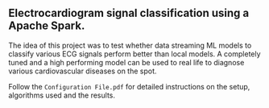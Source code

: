 ## Electrocardiogram signal classification using a Apache Spark.

The idea of this project was to test whether data streaming ML models to classify various ECG signals perform better than local models. A completely tuned and a high performing model can be used to real life to diagnose various cardiovascular diseases on the spot. 

Follow the ```Configuration File.pdf``` for detailed instructions on the setup, algorithms used and the results. 
